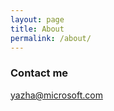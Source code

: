 ```yaml
---
layout: page
title: About
permalink: /about/
---
```



### Contact me

[yazha@microsoft.com](mailto:yazha@microsoft.com)
